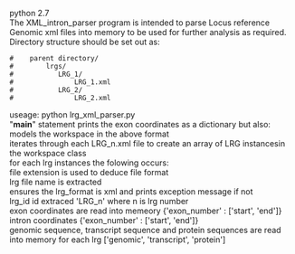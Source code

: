 python 2.7  
The XML_intron_parser program is intended to parse Locus reference Genomic xml files into memory to be used for further analysis as required.  
Directory structure should be set out as:  

    #    parent directory/  
    #        lrgs/  
    #           LRG_1/  
    #               LRG_1.xml  
    #           LRG_2/  
    #               LRG_2.xml  

useage: python lrg_xml_parser.py  
"__main__" statement prints the exon coordinates as a dictionary but also:  
    models the workspace in the above format  
    iterates through each LRG_n.xml file to create an array of LRG instancesin the workspace class  
    for each lrg instances the folowing occurs:  
        file extension is used to deduce file format  
        lrg file name is extracted  
        ensures the lrg_format is xml and prints exception message if not  
        lrg_id id extraced 'LRG_n' where n is lrg number  
        exon coordinates are read into memeory {'exon_number' : ['start', 'end']}  
        intron coordinates {'exon_number' : ['start', 'end']}  
        genomic sequence, transcript sequence and protein sequences are read into memory for each lrg ['genomic', 'transcript', 'protein']  
